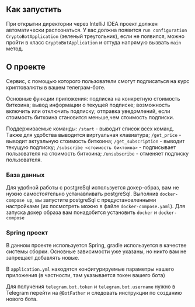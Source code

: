 ## Как запустить

При открытии директории через IntelliJ IDEA проект должен автоматически распознаться.
У вас должна появится `run configuration CryptoBotApplication` (зеленый треугольник),
если не появился, можно пройти в класс `CryptoBotApplication` и оттуда напрямую вызвать `main` метод.

## О проекте

Сервис, с помощью которого пользователи смогут подписаться на курс криптовалюты в вашем телеграм-боте.

Основные функции приложения:
подписка на конкретную стоимость биткоина;
вывод информации о текущей подписке;
возможность включить или отключить подписку;
отправка уведомлений, если стоимость биткоина становится меньше,чем стоимость подписки.

Поддерживаемые команды:
`/start` - выводит список всех команд. Tакже для удобства выводится виртуальная клавиатура;
`/get_price` - выводит актуальную стоимость биткоина;
`/get_subscription` - выводит текущую подписку;
`/subscribe <стоимость биктоина>` - подписывает пользователя на стоимость биткоина;
`/unsubscribe` - отменяет подписку пользователя.

### База данных

Для удобной работы с postgreSql используется докер-образ,
вам не нужно самостоятельно устанавливать postgreSql.
Выполнив `docker-compose up`, вы запустите postgreSql с предустановленными
настройками (их посмотреть можно в файле `docker-compose.yaml`).
Для запуска докер образа вам понадобится установить `docker` и `docker-compose`

### Spring проект

В данном проекте используется Spring, gradle используется в качестве системы сборки.
Основные зависимости уже указаны, но никто вам не запрещает добавлять новые.

В `application.yml` находятся конфигурируемые параметры нашего приложения
(в частности, там указывается токен вашего бота)

Для получения `telegram.bot.token` и `telegram.bot.username` нужно в Telegram перейти на `@BotFather`
и следовать инструкции по созданию нового бота.
